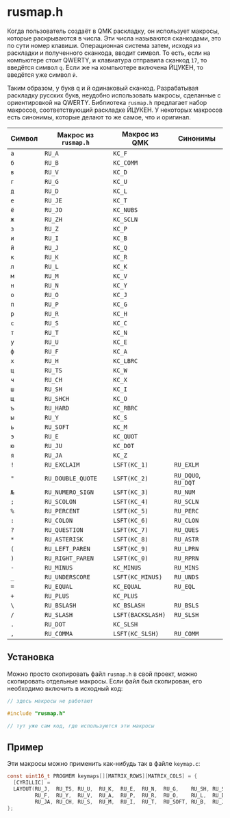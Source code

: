 # rusmap.h

Когда пользователь создаёт в QMK раскладку, он использует макросы,
которые раскрываются в числа. Эти числа называются сканкодами, это по сути
номер клавиши. Операционная система затем, исходя из раскладки и полученного
сканкода, вводит символ. То есть, если на компьютере стоит QWERTY, и клавиатура
отправила сканкод `17`, то введётся символ `q`. Если же на компьютере включена
ЙЦУКЕН, то введётся уже символ `й`.

Таким образом, у букв q и й одинаковый сканкод. Разрабатывая раскладку русских
букв, неудобно использовать макросы, сделанные с ориентировкой на QWERTY.
Библиотека `rusmap.h` предлагает набор макросов, соответствующий раскладке
ЙЦУКЕН. У некоторых макросов есть синонимы, которые делают то же самое, что и
оригинал.

Символ            |Макрос из `rusmap.h`            |Макрос из QMK           |Синонимы             |
------------------|--------------------------------|------------------------|---------------------|
`а`               |`RU_A`                          |`KC_F`                  |                     |
`б`               |`RU_B`                          |`KC_COMM`               |                     |
`в`               |`RU_V`                          |`KC_D`                  |                     |
`г`               |`RU_G`                          |`KC_U`                  |                     |
`д`               |`RU_D`                          |`KC_L`                  |                     |
`е`               |`RU_JE`                         |`KC_T`                  |                     |
`ё`               |`RU_JO`                         |`KC_NUBS`               |                     |
`ж`               |`RU_ZH`                         |`KC_SCLN`               |                     |
`з`               |`RU_Z`                          |`KC_P`                  |                     |
`и`               |`RU_I`                          |`KC_B`                  |                     |
`й`               |`RU_J`                          |`KC_Q`                  |                     |
`к`               |`RU_K`                          |`KC_R`                  |                     |
`л`               |`RU_L`                          |`KC_K`                  |                     |
`м`               |`RU_M`                          |`KC_V`                  |                     |
`н`               |`RU_N`                          |`KC_Y`                  |                     |
`о`               |`RU_O`                          |`KC_J`                  |                     |
`п`               |`RU_P`                          |`KC_G`                  |                     |
`р`               |`RU_R`                          |`KC_H`                  |                     |
`с`               |`RU_S`                          |`KC_C`                  |                     |
`т`               |`RU_T`                          |`KC_N`                  |                     |
`у`               |`RU_U`                          |`KC_E`                  |                     |
`ф`               |`RU_F`                          |`KC_A`                  |                     |
`х`               |`RU_H`                          |`KC_LBRC`               |                     |
`ц`               |`RU_TS`                         |`KC_W`                  |                     |
`ч`               |`RU_CH`                         |`KC_X`                  |                     |
`ш`               |`RU_SH`                         |`KC_I`                  |                     |
`щ`               |`RU_SHCH`                       |`KC_O`                  |                     |
`ъ`               |`RU_HARD`                       |`KC_RBRC`               |                     |
`ы`               |`RU_Y`                          |`KC_S`                  |                     |
`ь`               |`RU_SOFT`                       |`KC_M`                  |                     |
`э`               |`RU_E`                          |`KC_QUOT`               |                     |
`ю`               |`RU_JU`                         |`KC_DOT`                |                     |
`я`               |`RU_JA`                         |`KC_Z`                  |                     |
`!`               |`RU_EXCLAIM`                    |`LSFT(KC_1)`            |`RU_EXLM`            |
`"`               |`RU_DOUBLE_QUOTE`               |`LSFT(KC_2)`            |`RU_DQUO`, `RU_DQT`  |
`№`               |`RU_NUMERO_SIGN`                |`LSFT(KC_3)`            |`RU_NUM`             |
`;`               |`RU_SCOLON`                     |`LSFT(KC_4)`            |`RU_SCLN`            |
`%`               |`RU_PERCENT`                    |`LSFT(KC_5)`            |`RU_PERC`            |
`:`               |`RU_COLON`                      |`LSFT(KC_6)`            |`RU_CLON`            |
`?`               |`RU_QUESTION`                   |`LSFT(KC_7)`            |`RU_QUES`            |
`*`               |`RU_ASTERISK`                   |`LSFT(KC_8)`            |`RU_ASTR`            |
`(`               |`RU_LEFT_PAREN`                 |`LSFT(KC_9)`            |`RU_LPRN`            |
`)`               |`RU_RIGHT_PAREN`                |`LSFT(KC_0)`            |`RU_RPRN`            |
`-`               |`RU_MINUS`                      |`KC_MINUS`              |`RU_MINS`            |
`_`               |`RU_UNDERSCORE`                 |`LSFT(KC_MINUS)`        |`RU_UNDS`            |
`=`               |`RU_EQUAL`                      |`KC_EQUAL`              |`RU_EQL`             |
`+`               |`RU_PLUS`                       |`KC_PLUS`               |                     |
`\`               |`RU_BSLASH`                     |`KC_BSLASH`             |`RU_BSLS`            |
`/`               |`RU_SLASH`                      |`LSFT(BACKSLASH)`       |`RU_SLSH`            |
`.`               |`RU_DOT`                        |`KC_SLSH`               |                     |
`,`               |`RU_COMMA`                      |`LSFT(KC_SLSH)`         |`RU_COMM`            |

## Установка

Можно просто скопировать файл `rusmap.h` в свой проект, можно скопировать
отдельные макросы. Если файл был скопирован, его необходимо включить в
исходный код:

```c
// здесь макросы не работают

#include "rusmap.h"

// тут уже сам код, где используются эти макросы
```

## Пример

Эти макросы можно применить как-нибудь так в файле `keymap.c`:

```c
const uint16_t PROGMEM keymaps[][MATRIX_ROWS][MATRIX_COLS] = {
  [CYRILLIC] =
  LAYOUT(RU_J,  RU_TS, RU_U,  RU_K,  RU_E,  RU_N,  RU_G,    RU_SH, RU_SHCH, RU_Z,   RU_H,
         RU_F,  RU_Y,  RU_V,  RU_A,  RU_P,  RU_R,  RU_O,    RU_L,  RU_D,    RU_ZH,  RU_E,
         RU_JA, RU_CH, RU_S,  RU_M,  RU_I,  RU_T,  RU_SOFT, RU_B,  RU_JU,   RU_DOT, RU_JO)
};
```
